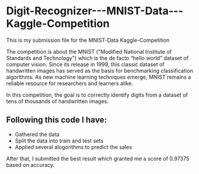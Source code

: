 # Digit-Recognizer---MNIST-Data---Kaggle-Competition

This is my submission file for the MNIST-Data Kaggle-Competition

The competition is about the MNIST ("Modified National Institute of Standards and Technology") which is the de facto “hello world” dataset of computer vision. Since its release in 1999, this classic dataset of handwritten images has served as the basis for benchmarking classification algorithms. As new machine learning techniques emerge, MNIST remains a reliable resource for researchers and learners alike.

In this competition, the goal is to correctly identify digits from a dataset of tens of thousands of handwritten images.

## Following this code I have:
- Gathered the data
- Split the data into train and test sets
- Applied several alogorithms to predict the sales
  
After that, I submitted the best result which granted me a score of 0.97375 based on accuracy.
